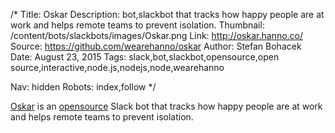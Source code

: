 /*
Title: Oskar
Description: bot,slackbot that tracks how happy people are at work and helps remote teams to prevent isolation.
Thumbnail: /content/bots/slackbots/images/Oskar.png
Link: http://oskar.hanno.co/
Source: https://github.com/wearehanno/oskar
Author: Stefan Bohacek
Date: August 23, 2015
Tags: slack,bot,slackbot,opensource,open source,interactive,node.js,nodejs,node,wearehanno

Nav: hidden
Robots: index,follow
*/

[Oskar](http://oskar.hanno.co/) is an [opensource](https://github.com/wearehanno/oskar) Slack bot that tracks how happy people are at work and helps remote teams to prevent isolation.